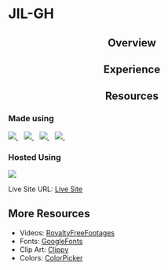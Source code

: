 # JIL-GH

## <p align= "center"> Overview </p>

## <p align= "center"> Experience </p>

## <p align= "center"> Resources </p>
### Made using 
<a href="https://github.com/neophyte-programmer">
    <img src="https://img.shields.io/badge/HTML5-E34F26?style=for-the-badge&logo=html5&logoColor=white" />
</a>&nbsp;&nbsp;
<a href="https://github.com/neophyte-programmer">
    <img src="https://img.shields.io/badge/CSS3-1572B6?style=for-the-badge&logo=css3&logoColor=white" />
</a>&nbsp;&nbsp;
<a href="https://github.com/neophyte-programmer">
    <img src="https://img.shields.io/badge/JavaScript-323330?style=for-the-badge&logo=javascript&logoColor=F7DF1E" />
</a>&nbsp;&nbsp;
<a href="https://github.com/neophyte-programmer">
    <img src="https://img.shields.io/badge/Visual_Studio_Code-0078D4?style=for-the-badge&logo=visual%20studio%20code&logoColor=white" />
</a>&nbsp;&nbsp;


### Hosted Using
<a href="https://www.netlify.com/">
    <img src="https://img.shields.io/badge/Netlify-00C7B7?style=for-the-badge&logo=netlify&logoColor=white" />
</a> <br>

Live Site URL: [Live Site](https://jilgh.netlify.app/)

## More Resources 
- Videos: [RoyaltyFreeFootages](https://www.youtube.com/channel/UCxr_NZPzIYfvRAxhYMA0HXQ)
- Fonts: [GoogleFonts](https://fonts.google.com/)
- Clip Art: [Clippy](https://bennettfeely.com/clippy/)
- Colors: [ColorPicker](https://htmlcolorcodes.com/color-picker/)
